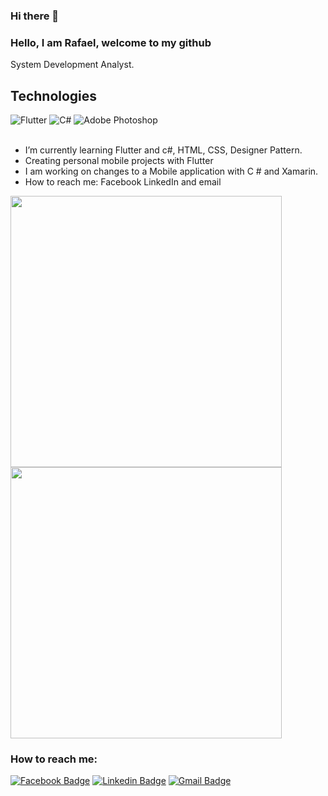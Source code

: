 ### Hi there 👋

### Hello, I am Rafael, welcome to my github
System Development Analyst.

## Technologies

<div text-align="justify">
<img alt="Flutter" src="https://img.shields.io/badge/Flutter-%2302569B.svg?style=for-the-badge&logo=Flutter&logoColor=white"/>
<img alt="C#" src="https://img.shields.io/badge/c%23%20-%23239120.svg?&style=for-the-badge&logo=c-sharp&logoColor=white"/>
<img alt="Adobe Photoshop" src="https://img.shields.io/badge/adobe%20photoshop%20-%2331A8FF.svg?&style=for-the-badge&logo=adobe%20photoshop&logoColor=white"/>
</div>
<br>

- I’m currently learning Flutter and c#, HTML, CSS, Designer Pattern.
- Creating personal mobile projects with Flutter
- I am working on changes to a Mobile application with C # and Xamarin.
- How to reach me: Facebook LinkedIn and email

<img width="434px" src="https://github-readme-stats.vercel.app/api/top-langs/?username=rafamadson&langs_count=8)](https://github.com/rafamadson/" />
<img width="434px" src="https://github-readme-stats.vercel.app/api?username=rafamadson&hide=contribs,prs" />

### How to reach me:
[![Facebook Badge](https://img.shields.io/badge/-@RafaMadson-6633cc?style=flat-square&labelColor=6633cc&logo=Facebook&logoColor=white&link=https://facebook.com/rafaelmadson16)](https://facebook.com/rafaelmadson16) 
[![Linkedin Badge](https://img.shields.io/badge/-Rafael%20Madson-6633cc?style=flat-square&logo=Linkedin&logoColor=white&link=https://www.linkedin.com/in/rafael-madson-33262312b/)](https://www.linkedin.com/in/rafael-madson-33262312b/) 
[![Gmail Badge](https://img.shields.io/badge/-rafaelmadson15@gmail.com-6633cc?style=flat-square&logo=Gmail&logoColor=white&link=mailto:rafaelmadson15@gmail.com)](mailto:rafaelmadson15@gmail.com)



